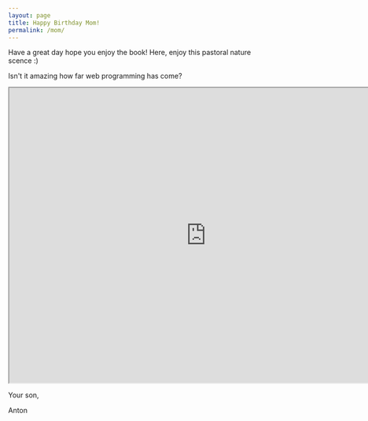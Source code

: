 ```yaml
---
layout: page
title: Happy Birthday Mom!
permalink: /mom/
---
```


Have a great day hope you enjoy the book! Here, enjoy this pastoral nature scence :) 

Isn't it amazing how far web programming has come?


<iframe src="http://oos.moxiecode.com/js_webgl/spring/"
width="800" height="600"></iframe>

Your son,

Anton